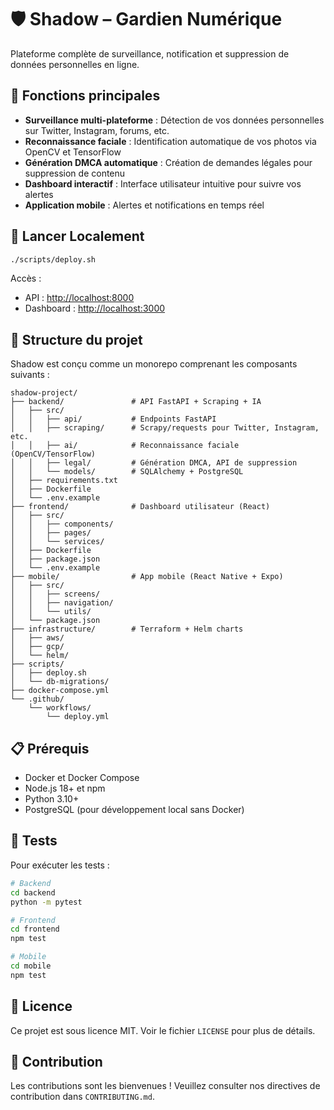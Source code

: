 # 🛡️ Shadow – Gardien Numérique

Plateforme complète de surveillance, notification et suppression de données personnelles en ligne.

## 🔐 Fonctions principales

* **Surveillance multi-plateforme** : Détection de vos données personnelles sur Twitter, Instagram, forums, etc.
* **Reconnaissance faciale** : Identification automatique de vos photos via OpenCV et TensorFlow
* **Génération DMCA automatique** : Création de demandes légales pour suppression de contenu
* **Dashboard interactif** : Interface utilisateur intuitive pour suivre vos alertes
* **Application mobile** : Alertes et notifications en temps réel

## 🚀 Lancer Localement

```bash
./scripts/deploy.sh
```

Accès :
* API : [http://localhost:8000](http://localhost:8000)
* Dashboard : [http://localhost:3000](http://localhost:3000)

## 📁 Structure du projet

Shadow est conçu comme un monorepo comprenant les composants suivants :

```
shadow-project/
├── backend/               # API FastAPI + Scraping + IA
│   ├── src/
│   │   ├── api/           # Endpoints FastAPI
│   │   ├── scraping/      # Scrapy/requests pour Twitter, Instagram, etc.
│   │   ├── ai/            # Reconnaissance faciale (OpenCV/TensorFlow)
│   │   ├── legal/         # Génération DMCA, API de suppression
│   │   └── models/        # SQLAlchemy + PostgreSQL
│   ├── requirements.txt
│   ├── Dockerfile
│   └── .env.example
├── frontend/              # Dashboard utilisateur (React)
│   ├── src/
│   │   ├── components/
│   │   ├── pages/
│   │   └── services/
│   ├── Dockerfile
│   ├── package.json
│   └── .env.example
├── mobile/                # App mobile (React Native + Expo)
│   ├── src/
│   │   ├── screens/
│   │   ├── navigation/
│   │   └── utils/
│   └── package.json
├── infrastructure/        # Terraform + Helm charts
│   ├── aws/
│   ├── gcp/
│   └── helm/
├── scripts/
│   ├── deploy.sh
│   └── db-migrations/
├── docker-compose.yml
└── .github/
    └── workflows/
        └── deploy.yml
```

## 📋 Prérequis

* Docker et Docker Compose
* Node.js 18+ et npm
* Python 3.10+
* PostgreSQL (pour développement local sans Docker)

## 🧪 Tests

Pour exécuter les tests :

```bash
# Backend
cd backend
python -m pytest

# Frontend
cd frontend
npm test

# Mobile
cd mobile
npm test
```

## 📄 Licence

Ce projet est sous licence MIT. Voir le fichier `LICENSE` pour plus de détails.

## 🤝 Contribution

Les contributions sont les bienvenues ! Veuillez consulter nos directives de contribution dans `CONTRIBUTING.md`.

